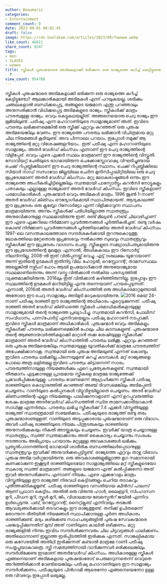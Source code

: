 ```yaml
---
author: Beaumaris
categories:
- Entertainment
comment_count: 0
date: 2023-09-01 08:02:45
draft: false
image: https://cdn.boolokam.com/articles/2023/09/fwwwwe.webp
like_count: 46811
share_count: 9247
tags:
- men
- SLAVES
- women
title: സ്ത്രീകൾ പുരുഷന്മാരെ അടിമകളാക്കി ഭരിക്കുന്ന ഒരു രാജ്യത്തെ കുറിച്ച് കേട്ടിട്ടുണ്ടോ
  ?
view_count: 954788
---
```


സ്ത്രീകൾ പുരുഷന്മാരെ അടിമകളാക്കി ഭരിക്കുന്ന ഒരു രാജ്യത്തെ കുറിച്ച് കേട്ടിട്ടുണ്ടോ? ആലങ്കാരികമായി അടിമകൾ എന്ന് പറയുകയല്ല. ശരിക്കും ചങ്ങലകളാൽ ബന്ധിക്കപ്പെട്ട, തങ്ങളുടെ യജമാന എന്തു പറഞ്ഞാലും അനുസരിക്കാൻ വിധിക്കപ്പെട്ട അടിമകളുടെ രാജ്യം. സ്ത്രീകൾക്ക് മാത്രം പൗരത്വമുള്ള രാജ്യം. വെറും കെട്ടുകഥയല്ലിത്. അങ്ങനെയൊരു ചെറു രാജ്യം ഈ ഭൂമിയിലുണ്ട്. പട്രീഷ്യ എന്ന മഹാറാണിയുടെ സാമ്രാജ്യമാണ് അത്. ഇവിടെ പൗരത്വം ലഭിക്കണമെങ്കിൽ ഒരു സ്ത്രീക്ക് ഏറ്റവും കുറഞ്ഞത് ഒരു പുരുഷ അടിമയെങ്കിലും വേണം. ഈ രാജ്യത്തെ പൗരത്വം ലഭിക്കാൻ വിചിത്രമായ മറ്റു ചില നിയമങ്ങൾ കൂടിയുണ്ട്. അവ പിന്നാലെ പറയാം. ഇപ്പോൾ നമുക്ക് ആ രാജ്യത്തിന്റെ മറ്റു വിശേഷങ്ങളറിയാം.. ഇത് പട്രീഷ്യ എന്ന മഹാറാണിയുടെ സാമ്രാജ്യം. അതർ വേൾഡ് കിം​ഗ്ഡം എന്നാണ് ഈ ചെറു രാജ്യത്തിന്റെ വിളിപ്പേര്. വെറും ഏഴര ഏക്കർ സ്ഥലം മാത്രമാണ് ഈ രാജ്യത്തിന്റെ വിസ്തൃതി. സോവിയറ്റ് ചേരിയുടെ ഭാ​ഗമായിരുന്ന ചെക്കോസ്ലോവാക്യ വിഘടിച്ചുണ്ടായ ചെക്ക് റിപ്പബ്ലിക്കിലാണ് ഈ ചെറു രാജ്യത്തിന്റെ സ്ഥാനം. ചെക്ക് റിപ്പബ്ലിക്കിലെ സിയാർ നാഡ് സസാവോ ജില്ലയിലെ ചെർന മുനിസിപ്പാലിറ്റിയിലെ ഒരു ചെറു ഭൂപ്രദേശമാണ് അതർ വേൾഡ് കിം​ഗ്ഡം. മറ്റു ലോകരാഷ്ട്രങ്ങൾ ഒന്നും ഈ രാജ്യത്തെ അം​ഗീകരിച്ചിട്ടില്ലെങ്കിലും സ്വന്തമായി പാസ്പോർട്ടും കറൻസി നോട്ടുകളും പതാകയും എല്ലാമുള്ള രാജ്യമാണ് അതർ വേൾഡ് കിം​ഗ്ഡം. ഇവിടെ സ്ത്രീകളാണ് പരമാധികാരികൾ. പുരുഷന്മാർ വെറും അടിമകൾ മാത്രം. 1996 ജൂൺ 1-നാണ് അതർ വേൾഡ് കിങ്ഡം ഔദ്യോഗികമായി സ്ഥാപിതമായത്. ആദ്യകാലത്ത് ഈ ഭൂപ്രദേശം ഒരു ക്ലബ്ബോ റിസോർട്ടോ എന്ന് വിളിക്കാവുന്ന സ്ഥാപനം മാത്രമായിരുന്നു. അന്നും സ്ത്രീകൾക്ക് പരിധിയില്ലാത്ത സ്വാതന്ത്ര്യം അനുഭവിക്കാനുള്ള സ്ഥലമായിരുന്നു ഇത്. രണ്ട് മില്യൺ പൗണ്ട് ചിലവഴിച്ചാണ് ഈ ഏഴര ഏക്കറിലെ നിർമ്മാണ പ്രവർത്തനങ്ങൾ പൂർത്തീകരിച്ചത്. രണ്ടു വർഷം കൊണ്ട് നിർമ്മാണ പ്രവർത്തനങ്ങൾ പൂർത്തിയാക്കിയ അതർ വേൾഡ് കിം​ഗ്ഡം 1997-ലെ വസന്തകാലത്തോടെ സന്ദർശകർക്കായി തുറന്നുകൊടുത്തു. ലോകത്തിലെ മറ്റേതൊരു ഭൂപ്രദേശവും നൽകാത്ത സുഖവും സ്വാതന്ത്ര്യവും സ്ത്രീകൾക്ക് ഈ ഭൂപ്രദേശം വാ​ഗ്ദാനം ചെയ്തു. സ്ത്രീകളുടെ സമ​ഗ്രാധിപത്യമായിരുന്നു ഈ ഭൂപ്രദേശത്തിന്റെ മുഖമുദ്ര. എന്നാൽ, അധികകാലം ഈ റിസോർട്ട് നിലനിന്നില്ല. 2008-ൽ ഇത് വിൽപ്പനയ്ക്ക് വെച്ചു. എട്ട് ദശലക്ഷം യൂറോയാണ് അന്ന് ഇതിന്റെ ഉടമകൾ ഇതിനിട്ട വില. ഹോട്ടൽ, റെസ്റ്റോറന്റ്, താമസസ്ഥലം അല്ലെങ്കിൽ നഴ്സിംഗ് ഹോം ആയി ഉപയോഗിക്കാൻ അനുയോജ്യമായ സ്ഥലമാണിതെന്നും അന്ന് വസ്തു വിൽക്കാൻ നൽകിയ പരസ്യത്തിൽ വ്യക്തമാക്കിയിരുന്നു. 2016ലും ഇത് വിൽക്കാൻ കഴിഞ്ഞിരുന്നില്ല. ഇപ്പോഴും ഈ സ്ഥലത്തിന്റെ ഉടമകൾ മാറിയിട്ടില്ല എന്നു തന്നെയാണ് പറയപ്പെടുന്നത്. എന്നാൽ, 2016ൽ അതർ വേൾഡ് കിം​ഗ്ഡത്തിൽ ഒരു അധികാരമാറ്റമുണ്ടായി. അതോടെ ഈ ചെറു സാമ്രാജ്യം അടിമുടി മാറുകയായിരുന്നു. ![](https://cdn.boolokam.com/articles/2023/09/fwwwwe.webp)2016 മെയ് 24-നാണ് പട്രീഷ്യ രാജ്ഞി ഈ രാജ്യത്തിന്റെ അധികാരം ഏറ്റെടുക്കുന്നത്. പട്രീഷ്യ രാജ്ഞി അതർ വേൾഡ് കിങ്ഡത്തെ സ്ത്രീകൾ പരമാധികരികളായുള്ള സാമ്രാജ്യമായി തന്റെ രാജ്യത്തെ പ്രഖ്യാപിച്ചു. സ്വന്തമായി കറൻസി, പോലീസ് സംവിധാനം, പാസ്‌പോർട്ട് എന്നിവയെല്ലാം പട്രീഷ്യ മഹാറാണി നടപ്പാക്കി. ഇവിടെ സ്ത്രീകൾ മാത്രമാണ് അധികാരികൾ. പുരുഷന്മാർ വെറും അടിമകളും. സ്ത്രീകൾക്ക് പൗരത്വം ലഭിക്കണമെങ്കിൽ പോലും ചില കടമ്പകളുണ്ട്. പുരുഷന്മാരെ തന്റെ ആജ്ഞാനുവർത്തികളാക്കി മാറ്റാൻ തക്ക ശേഷിയുള്ള സ്ത്രീകൾക്ക് മാത്രമാണ് അതർ വേൾഡ് കിം​ഗ്ഡത്തിൽ പൗരത്വം ലഭിക്കൂ. ഏറ്റവും കുറഞ്ഞത് ഒരു പുരുഷ അടിമയെങ്കിലും സ്വന്തമായുള്ള യുവതികൾക്ക് മാത്രമേ പൗരത്വത്തിന് അപേക്ഷിക്കാനാകൂ. സ്വന്തമായി ഒരു പുരുഷ അടിമയുണ്ട് എന്നത് കൊണ്ടും ഇവിടെ പൗരത്വം ലഭിക്കില്ല.പിന്നെയുമുണ്ട് കുറച്ച് കടമ്പകൾ. മറ്റ് രാജ്യങ്ങളെ പോലെ അത്ര ലളിതമല്ല ഇവിടെ പൗരത്വം കിട്ടാനെന്ന് സാരം. പൗരത്വത്തിനായുള്ള നിയമങ്ങൾക്കും ഏറെ പ്രത്യേകതകളുണ്ട്. സ്വന്തമായി തീരുമാനം എടുക്കാനുള്ള പ്രായമായ സ്ത്രീകളെ മാത്രമേ രാജ്യത്തേക്ക് പ്രവേശിപ്പിക്കുകയുള്ളൂ. പൗരത്വം വേണമെന്ന് ആഗ്രഹിക്കുന്ന സ്ത്രീകൾ പട്രീഷ്യ രാജ്ഞിയുടെ കൊട്ടാരത്തിൽ കുറഞ്ഞത് അഞ്ച് ദിവസമെങ്കിലും അടിമപ്പണി ചെയ്യണം. റാണിയുടെ കൽപ്പനകൾ വിട്ടുവീഴ്ചയില്ലാതെ ചെയ്യണം. അദർ വേൾഡ് കിങ്ഡത്തിന്റെ എല്ലാ നിയമങ്ങളും പാലിക്കുന്നവളാണ് എന്ന് ഉറപ്പുവരുത്തിയ ശേഷം മാത്രമേ അദർവേൾഡ് കിം​ഗ്ഡത്തിൽ സ്ഥിര താമസക്കാരിയാകാൻ സാധിക്കൂ എന്നർത്ഥം. പൗരത്വം ലഭിച്ച സ്ത്രീകൾക്ക് 7.4 ഏക്കർ വിസ്തൃതിയുള്ള രാജ്യത്ത് സ്വാതന്ത്രമായി സഞ്ചരിക്കാം. പട്രീഷ്യയുടെ രാജ്യത്ത് രണ്ടു തരം പുരുഷന്മാരാണുള്ളത്. റാണിയുടെ അടുപ്പക്കാരായ പുരുഷന്മാരാണ് ഒരു വിഭാ​ഗം. അവർ പട്രീഷ്യ രാജ്ഞിയുടെ നിയമം പിന്തുടരുകയും രാജ്ഞിയെ അനുസരിക്കുകയും നികുതി അടയ്ക്കുകയും ചെയ്യണം. ഇവർക്ക് യാത്ര ചെയ്യാനുള്ള സ്വാതന്ത്ര്യം, സ്വത്ത് സ്വന്തമാക്കാനും അത് കൈകാര്യം ചെയ്യാനും സംരംഭം നടത്താനും അഭിപ്രായം പറയാനും മറ്റുമുള്ള അവകാശങ്ങൾ ലഭിക്കും. പ്രത്യുൽപാദനത്തിന്റെ ഭാ​ഗമായി ശാരീരിക ബന്ധത്തിലേർപ്പെടാനുള്ള സ്വാതന്ത്ര്യവും ഇവർക്ക് അനുവദിക്കപ്പെട്ടിട്ടുണ്ട്. രാജ്യത്തെ ഏറ്റവും താഴ്ന്ന വിഭാഗം പുരുഷ അടിമ വർഗ്ഗമായിരുന്നു. ഒരു അവകാശങ്ങളുമില്ലാത്ത മൃ​ഗ സമാനരായി കണക്കാക്കുന്ന ഇക്കൂട്ടർ രാജ്ഞിയുടെയോ സാമ്രാജ്യത്തിലെ മറ്റ് സ്ത്രീകളുടെയോ സ്വകാര്യ സ്വത്ത് മാത്രമാണ്. തങ്ങളുടെ യജമാന എന്ത് കൽപ്പിക്കുന്നോ അത് ഇവർ അനുസരിക്കണം എന്നാണ് നിയമം. ഏഴര ഏക്കറോളം മാത്രം വിസ്തൃതിയുള്ള ഈ രാജ്യത്ത് നിരവധി കെട്ടിടങ്ങളും ചെറിയ തടാകവും പുൽത്തകിടികളുമുണ്ട്. പട്രീഷ്യ രാജ്ഞിയുടെ വസതിയായ ക്വീൻസ് പാലസ് ആണ് പ്രധാന കെട്ടിടം. അതിൽ ഒരു വിരുന്നു ഹാൾ, ലൈബ്രറി, സിംഹാസന മുറി, പീഡന മുറി, സ്കൂൾ മുറി, ജിം, വിശാലമായ ബേസ്മെൻറ് ജയിൽ എന്നിവ ഉൾപ്പെടുന്നു. പബ്, റെസ്റ്റോറന്റ്, നൈറ്റ്ക്ലബ് എന്നിവയും തടങ്കൽ ആവശ്യങ്ങൾക്കായി തടവറകളും ഈ രാജ്യത്തുണ്ട്. തനിക്ക് ഉചിതമെന്ന് തോന്നുന്ന രീതിയിൽ നിയമങ്ങൾ സ്ഥാപിക്കാനുള്ള പൂർണ അധികാരം രാജ്ഞിക്കുണ്ട്. മദ്യം കഴിക്കേണ്ട സാഹചര്യങ്ങളിൽ പുരുഷ സേവകന്മാരെ പങ്കെടുപ്പിക്കുന്നതിന് മുമ്പ് അത് റാണിയുടെ കാലിൽ ഒഴിക്കണം. മറ്റു രാജ്യങ്ങളിൽ നിന്നും ഇവിടം സന്ദർശിക്കുന്നവരും ചില ചിട്ടവട്ടങ്ങൾ പാലിക്കണം. അതിലൊന്നാണ് ഇല്ലാത്ത ഇരിപ്പിടത്തിൽ ഇരിക്കുക എന്നത്. സാങ്കല്പികമായ ഒരു കസേരയിൽ അതിഥി ഇരിക്കുന്നത് കണ്ടാൽ മാത്രമേ റാണി പട്രീഷ്യ സംതൃപ്തയാകുവത്രെ. സ്ത്രീ സമത്വത്തിനായി വാദിക്കുന്നവർ ഒരിക്കലെങ്കിലും സന്ദർശിക്കേണ്ട ഇടമാണ് അതർവേൾഡ് കിം​ഗ്ഡം. അധികാരമുള്ള സ്ത്രീകൾ എങ്ങനെയാണ് അടിമകളായ പുരുഷന്മാരോട് പെരുമാറുന്നതെന്ന് വെറുതെ അറിഞ്ഞിരിക്കാൻ വേണ്ടിയെങ്കിലും പട്രീഷ്യ മഹാറാണിയുടെ ഈ സാമ്രാജ്യം സന്ദർശിക്കണം. പട്രീഷ്യയുടെ പിൻ​ഗാമി ആരെന്നോ എങ്ങനെയെന്നോ ഉള്ള ഒരു വിവരവും ഇപ്പോൾ ലഭ്യമല്ല.